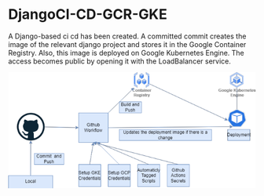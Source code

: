 # DjangoCI-CD-GCR-GKE
A Django-based ci cd has been created. A committed commit creates the image of the relevant django project and stores it in the Google Container Registry. Also, this image is deployed on Google Kubernetes Engine. The access becomes public by opening it with the LoadBalancer service.

![Alt text](arch.png?raw=true "Title")
